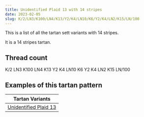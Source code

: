 ```yaml
---
title: Unidentified Plaid 13 with 14 stripes
date: 2023-02-05
slug: K/2/LN3/K100/LN4/K13/Y2/K4/LN10/K6/Y2/K4/LN2/K15/LN/100
---
```

This is a list of all the tartan sett variants with 14 stripes.

It is a 14 stripes tartan.


## Thread count
K/2 LN3 K100 LN4 K13 Y2 K4 LN10 K6 Y2 K4 LN2 K15 LN/100

## Examples of this tartan pattern

| Tartan Variants |
|---------------|
| [Unidentified Plaid 13](/variants/k/2/ln3/k100/ln4/k13/y2/k4/ln10/k6/y2/k4/ln2/k15/ln/100-k000000-lne0e0e0-yf0c000)||
